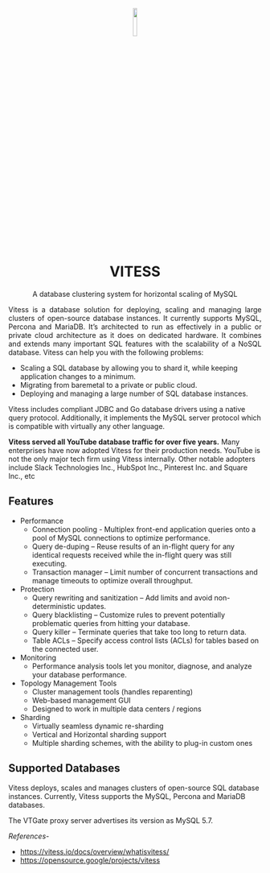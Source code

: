 <p align="center"><img src="https://vitess.io/img/logos/vitess.png" width="12%">
<h1 align="center"> VITESS</h1> </p>
 <p align="center">A database clustering system for horizontal scaling of MySQL</p>

 <p align="justify">Vitess is a database solution for deploying, scaling and managing large clusters of open-source database instances. It currently supports MySQL, Percona and MariaDB. It’s architected to run as effectively in a public or private cloud architecture as it does on dedicated hardware. It combines and extends many important SQL features with the scalability of a NoSQL database. Vitess can help you with the following problems:

- Scaling a SQL database by allowing you to shard it, while keeping application changes to a minimum.
- Migrating from baremetal to a private or public cloud.
- Deploying and managing a large number of SQL database instances.
  
Vitess includes compliant JDBC and Go database drivers using a native query protocol. Additionally, it implements the MySQL server protocol which is compatible with virtually any other language.

**Vitess served all YouTube database traffic for over five years.** Many enterprises have now adopted Vitess for their production needs. YouTube is not the only major tech firm using Vitess internally. Other notable adopters include Slack Technologies Inc., HubSpot Inc., Pinterest Inc. and Square Inc., etc</p>

## **Features**
- Performance
  - Connection pooling - Multiplex front-end application queries onto a pool of MySQL connections to optimize performance.
  - Query de-duping – Reuse results of an in-flight query for any identical requests received while the in-flight query was still executing.
  - Transaction manager – Limit number of concurrent transactions and manage timeouts to optimize overall throughput. 
- Protection
  - Query rewriting and sanitization – Add limits and avoid non-deterministic updates.
  - Query blacklisting – Customize rules to prevent potentially problematic queries from hitting your database.
  - Query killer – Terminate queries that take too long to return data.
  - Table ACLs – Specify access control lists (ACLs) for tables based on the connected user.
- Monitoring
  - Performance analysis tools let you monitor, diagnose, and analyze your database performance.
- Topology Management Tools
  - Cluster management tools (handles reparenting)
  - Web-based management GUI
  - Designed to work in multiple data centers / regions
- Sharding
  - Virtually seamless dynamic re-sharding
  - Vertical and Horizontal sharding support
  - Multiple sharding schemes, with the ability to plug-in custom ones

## **Supported Databases**
Vitess deploys, scales and manages clusters of open-source SQL database instances. Currently, Vitess supports the MySQL, Percona and MariaDB databases.

The VTGate proxy server advertises its version as MySQL 5.7.


*References-*

- https://vitess.io/docs/overview/whatisvitess/
- https://opensource.google/projects/vitess
